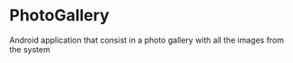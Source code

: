 # PhotoGallery
Android application that consist in a photo gallery with all the images from the system
